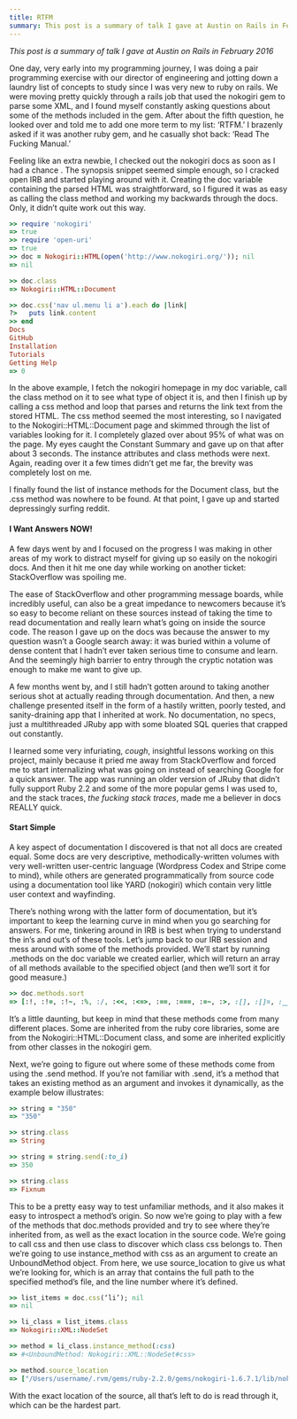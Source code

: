 ```yaml
---
title: RTFM
summary: This post is a summary of talk I gave at Austin on Rails in February 2016
---
```


_This post is a summary of talk I gave at Austin on Rails in February 2016_

One day, very early into my programming journey, I was doing a pair programming exercise with our director of engineering and jotting down a laundry list of concepts to study since I was very new to ruby on rails. We were moving pretty quickly through a rails job that used the nokogiri gem to parse some XML, and I found myself constantly asking questions about some of the methods included in the gem. After about the fifth question, he looked over and told me to add one more term to my list: ‘RTFM.’ I brazenly asked if it was another ruby gem, and he casually shot back: ‘Read The Fucking Manual.’

Feeling like an extra newbie, I checked out the nokogiri docs as soon as I had a chance . The synopsis snippet seemed simple enough, so I cracked open IRB and started playing around with it. Creating the doc variable containing the parsed HTML was straightforward, so I figured it was as easy as calling the class method and working my backwards through the docs. Only, it didn’t quite work out this way.

```ruby
>> require 'nokogiri'
=> true
>> require 'open-uri'
=> true
>> doc = Nokogiri::HTML(open('http://www.nokogiri.org/')); nil
=> nil

>> doc.class
=> Nokogiri::HTML::Document

>> doc.css('nav ul.menu li a').each do |link|
?>   puts link.content
>> end
Docs
GitHub
Installation
Tutorials
Getting Help
=> 0
```

In the above example, I fetch the nokogiri homepage in my doc variable, call the class method on it to see what type of object it is, and then I finish up by calling a css method and loop that parses and returns the link text from the stored HTML. The css method seemed the most interesting, so I navigated to the Nokogiri::HTML::Document page and skimmed through the list of variables looking for it. I completely glazed over about 95% of what was on the page. My eyes caught the Constant Summary and gave up on that after about 3 seconds. The instance attributes and class methods were next. Again, reading over it a few times didn’t get me far, the brevity was completely lost on me.

I finally found the list of instance methods for the Document class, but the .css method was nowhere to be found. At that point, I gave up and started depressingly surfing reddit.

#### I Want Answers NOW!
A few days went by and I focused on the progress I was making in other areas of my work to distract myself for giving up so easily on the nokogiri docs. And then it hit me one day while working on another ticket: StackOverflow was spoiling me.

The ease of StackOverflow and other programming message boards, while incredibly useful, can also be a great impedance to newcomers because it’s so easy to become reliant on these sources instead of taking the time to read documentation and really learn what’s going on inside the source code. The reason I gave up on the docs was because the answer to my question wasn’t a Google search away: it was buried within a volume of dense content that I hadn’t ever taken serious time to consume and learn. And the seemingly high barrier to entry through the cryptic notation was enough to make me want to give up.

A few months went by, and I still hadn’t gotten around to taking another serious shot at actually reading through documentation. And then, a new challenge presented itself in the form of a hastily written, poorly tested, and sanity-draining app that I inherited at work. No documentation, no specs, just a multithreaded JRuby app with some bloated SQL queries that crapped out constantly.

I learned some very infuriating, _cough_, insightful lessons working on this project, mainly because it pried me away from StackOverflow and forced me to start internalizing what was going on instead of searching Google for a quick answer. The app was running an older version of JRuby that didn’t fully support Ruby 2.2 and some of the more popular gems I was used to, and the stack traces, _the fucking stack traces_, made me a believer in docs REALLY quick.

#### Start Simple
A key aspect of documentation I discovered is that not all docs are created equal. Some docs are very descriptive, methodically-written volumes with very well-written user-centric language (Wordpress Codex and Stripe come to mind), while others are generated programmatically from source code using a documentation tool like YARD (nokogiri) which contain very little user context and wayfinding.

There’s nothing wrong with the latter form of documentation, but it’s important to keep the learning curve in mind when you go searching for answers. For me, tinkering around in IRB is best when trying to understand the in’s and out’s of these tools. Let’s jump back to our IRB session and mess around with some of the methods provided. We’ll start by running .methods on the doc variable we created earlier, which will return an array of all methods available to the specified object (and then we’ll sort it for good measure.)

```ruby
>> doc.methods.sort
=> [:!, :!=, :!~, :%, :/, :<<, :<=>, :==, :===, :=~, :>, :[], :[]=, :__id__, :__send__, :accept, :add_child, :add_next_sibling, :add_previous_sibling, :after, :ai, :all?, :ancestors, :any?, :at, :at_css, :at_xpath, :attr, :attribute, :attribute_nodes, :attribute_with_ns, :awesome_inspect, :awesome_print, :before, :blank?, :canonicalize, :cdata?, :child, :children, :children=, :chunk, :class, :clone, :collect, :collect_concat, :collect_namespaces, :comment?, :content, :content=, :count, :create_cdata, :create_comment, :create_element, :create_entity, :create_external_subset, :create_internal_subset, :create_text_node, :css, :css_path, :cycle, :decorate, :decorate!, :decorators, :define_singleton_method, :delete, :description, :detect, :display, :do_xinclude, :document, :document?, :drop, :drop_while, :dup, :each, :each_cons, :each_entry, :each_slice, :each_with_index, :each_with_object, :elem?, :element?, :element_children, :elements, :encode_special_chars, :encoding, :encoding=, :entries, :enum_for, :eql?, :equal?, :errors, :errors=, :extend, :external_subset, :find, :find_all, :find_index, :first, :first_element_child, :flat_map, :fragment, :fragment?, :freeze, :frozen?, :get_attribute, :grep, :group_by, :has_attribute?, :hash, :html?, :include?, :inject, :inner_html, :inner_html=, :inner_text, :inspect, :instance_eval, :instance_exec, :instance_of?, :instance_variable_defined?, :instance_variable_get, :instance_variable_set, :instance_variables, :internal_subset, :is_a?, :itself, :key?, :keys, :kind_of?, :lang, :lang=, :last_element_child, :lazy, :map, :matches?, :max, :max_by, :member?, :meta_encoding, :meta_encoding=, :method, :methods, :min, :min_by, :minmax, :minmax_by, :name, :name=, :namespace=, :namespace_scopes, :namespaced_key?, :namespaces, :native_content=, :next, :next=, :next_element, :next_sibling, :nil?, :node_name, :node_name=, :node_type, :none?, :object_id, :one?, :parent=, :parse, :partition, :path, :pointer_id, :prepend_child, :pretty_print, :previous, :previous=, :previous_element, :previous_sibling, :private_methods, :processing_instruction?, :protected_methods, :public_method, :public_methods, :public_send, :read_only?, :reduce, :reject, :remove, :remove_attribute, :remove_instance_variable, :remove_namespaces!, :replace, :respond_to?, :reverse_each, :root, :root=, :search, :select, :send, :serialize, :set_attribute, :singleton_class, :singleton_method, :singleton_methods, :slice_after, :slice_before, :slice_when, :slop!, :sort, :sort_by, :taint, :tainted?, :take, :take_while, :tap, :text, :text?, :title, :title=, :to_a, :to_enum, :to_h, :to_html, :to_java, :to_s, :to_str, :to_xhtml, :to_xml, :traverse, :trust, :type, :unlink, :untaint, :untrust, :untrusted?, :url, :validate, :values, :version, :write_html_to, :write_to, :write_xhtml_to, :write_xml_to, :xml?, :xpath, :zip]
```

It’s a little daunting, but keep in mind that these methods come from many different places. Some are inherited from the ruby core libraries, some are from the Nokogiri::HTML::Document class, and some are inherited explicitly from other classes in the nokogiri gem.

Next, we’re going to figure out where some of these methods come from using the .send method. If you’re not familiar with .send, it’s a method that takes an existing method as an argument and invokes it dynamically, as the example below illustrates:

```ruby
>> string = "350"
=> "350"

>> string.class
=> String

>> string = string.send(:to_i)
=> 350

>> string.class
=> Fixnum
```

This to be a pretty easy way to test unfamiliar methods, and it also makes it easy to introspect a method’s origin. So now we’re going to play with a few of the methods that doc.methods provided and try to see where they’re inherited from, as well as the exact location in the source code. We’re going to call css and then use class to discover which class css belongs to. Then we’re going to use instance_method with css as an argument to create an UnboundMethod object. From here, we use source_location to give us what we’re looking for, which is an array that contains the full path to the specified method’s file, and the line number where it’s defined.

```ruby
>> list_items = doc.css(‘li’); nil
=> nil

>> li_class = list_items.class
=> Nokogiri::XML::NodeSet

>> method = li_class.instance_method(:css)
=> #<UnboundMethod: Nokogiri::XML::NodeSet#css>

>> method.source_location
=> ["/Users/username/.rvm/gems/ruby-2.2.0/gems/nokogiri-1.6.7.1/lib/nokogiri/xml/node_set.rb", 72]
```

With the exact location of the source, all that’s left to do is read through it, which can be the hardest part.
